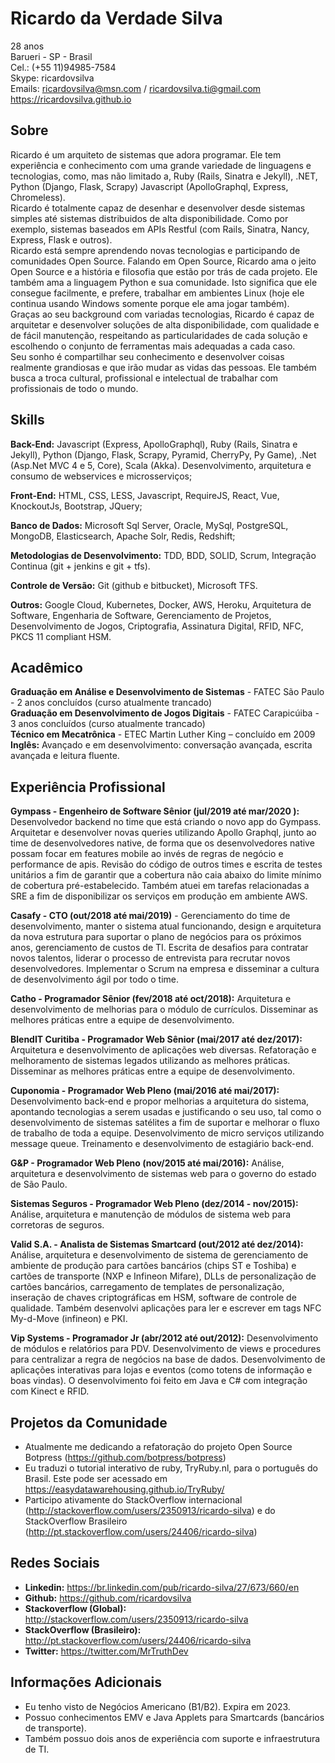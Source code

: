# Ricardo da Verdade Silva

28 anos</br>
Barueri - SP - Brasil</br>
Cel.: (+55 11)94985-7584</br>
Skype: ricardovsilva</br>
Emails: ricardovsilva@msn.com / ricardovsilva.ti@gmail.com</br>
https://ricardovsilva.github.io

## Sobre

Ricardo é um arquiteto de sistemas que adora programar. Ele tem experiência e conhecimento com uma grande variedade de linguagens e tecnologias, como, mas não limitado a, Ruby (Rails, Sinatra e Jekyll), .NET, Python (Django, Flask, Scrapy) Javascript (ApolloGraphql, Express, Chromeless).</br>
Ricardo é totalmente capaz de desenhar e desenvolver desde sistemas simples até sistemas distribuidos de alta disponibilidade. Como por exemplo, sistemas baseados em APIs Restful (com Rails, Sinatra, Nancy, Express, Flask e outros).</br>
Ricardo está sempre aprendendo novas tecnologias e participando de comunidades Open Source. Falando em Open Source, Ricardo ama o jeito Open Source e a história e filosofia que estão por trás de cada projeto. Ele também ama a linguagem Python e sua comunidade. Isto significa que ele consegue facilmente, e prefere, trabalhar em ambientes Linux (hoje ele continua usando Windows somente porque ele ama jogar também).</br>
Graças ao seu background com variadas tecnologias, Ricardo é capaz de arquitetar e desenvolver soluções de alta disponibilidade, com qualidade e de fácil manutenção, respeitando as particularidades de cada solução e escolhendo o conjunto de ferramentas mais adequadas a cada caso.</br>
Seu sonho é compartilhar seu conhecimento e desenvolver coisas realmente grandiosas e que irão mudar as vidas das pessoas. Ele também busca a troca cultural, profissional e intelectual de trabalhar com profissionais de todo o mundo.

## Skills

**Back-End:** Javascript (Express, ApolloGraphql), Ruby (Rails, Sinatra e Jekyll), Python (Django, Flask, Scrapy, Pyramid, CherryPy, Py Game), .Net (Asp.Net MVC 4 e 5, Core), Scala (Akka). Desenvolvimento, arquitetura e consumo de webservices e microsserviços;

**Front-End:** HTML, CSS, LESS, Javascript, RequireJS, React, Vue, KnockoutJs, Bootstrap, JQuery;

**Banco de Dados:** Microsoft Sql Server, Oracle, MySql, PostgreSQL, MongoDB, Elasticsearch, Apache Solr, Redis, Redshift;

**Metodologias de Desenvolvimento:** TDD, BDD, SOLID, Scrum, Integração Continua (git + jenkins e git + tfs).

**Controle de Versão:** Git (github e bitbucket), Microsoft TFS.

**Outros:** Google Cloud, Kubernetes, Docker, AWS, Heroku, Arquitetura de Software, Engenharia de Software, Gerenciamento de Projetos, Desenvolvimento de Jogos, Criptografia, Assinatura Digital, RFID, NFC, PKCS 11 compliant HSM.

## Acadêmico

**Graduação em Análise e Desenvolvimento de Sistemas** - FATEC São Paulo - 2 anos concluídos (curso atualmente trancado)  
**Graduação em Desenvolvimento de Jogos Digitais** - FATEC Carapicúiba - 3 anos concluídos (curso atualmente trancado)  
**Técnico em Mecatrônica** - ETEC Martin Luther King – concluído em 2009  
**Inglês:** Avançado e em desenvolvimento: conversação avançada, escrita avançada e leitura fluente.  

## Experiência Profissional

**Gympass - Engenheiro de Software Sênior (jul/2019 até mar/2020 ):** Desenvolvedor backend no time que está criando o novo app do Gympass. Arquitetar e desenvolver novas queries utilizando Apollo Graphql, junto ao time de desenvolvedores native, de forma que os desenvolvedores native possam focar em features mobile ao invés de regras de negócio e performance de apis.
Revisão do código de outros times e escrita de testes unitários a fim de garantir que a cobertura não caia abaixo do limite mínimo de cobertura pré-estabelecido.
Também atuei em tarefas relacionadas a SRE a fim de disponibilizar os serviços em produção em ambiente AWS.

**Casafy - CTO (out/2018 até mai/2019)** - Gerenciamento do time de desenvolvimento, manter o sistema atual funcionando, design e arquitetura da nova estrutura para suportar o plano de negócios para os próximos anos, gerenciamento de custos de TI. Escrita de desafios para contratar novos talentos, liderar o processo de entrevista para recrutar novos desenvolvedores. Implementar o Scrum na empresa e disseminar a cultura de desenvolvimento ágil por todo o time.

**Catho - Programador Sênior (fev/2018 até oct/2018):** Arquitetura e desenvolvimento de melhorias para o módulo de currículos. Disseminar as melhores práticas entre a equipe de desenvolvimento.

**BlendIT Curitiba - Programador Web Sênior (mai/2017 até dez/2017):** Arquitetura e desenvolvimento de aplicações web diversas. Refatoração e melhoramento de sistemas legados utilizando as melhores práticas. Disseminar as melhores práticas entre a equipe de desenvolvimento.

**Cuponomia - Programador Web Pleno (mai/2016 até mai/2017):** Desenvolvimento back-end e propor melhorias a arquitetura do sistema, apontando tecnologias a serem usadas e justificando o seu uso, tal como o desenvolvimento de sistemas satélites a fim de suportar e melhorar o fluxo de trabalho de toda a equipe. Desenvolvimento de micro serviços utilizando message queue. Treinamento e desenvolvimento de estagiário back-end.

**G&P - Programador Web Pleno (nov/2015 até mai/2016):** Análise, arquitetura e desenvolvimento de sistemas web para o governo do estado de São Paulo.

**Sistemas Seguros - Programador Web Pleno (dez/2014 - nov/2015):** Análise, arquitetura e manutenção de módulos de sistema web para corretoras de seguros.

**Valid S.A. - Analista de Sistemas Smartcard (out/2012 até dez/2014):** Análise, arquitetura e desenvolvimento de sistema de gerenciamento de ambiente de produção para cartões bancários (chips ST e Toshiba) e cartões de transporte (NXP e Infineon Mifare), DLLs de personalização de cartões bancários, carregamento de templates de personalização, inseração de chaves criptográficas em HSM, software de controle de qualidade. Também desenvolvi aplicações para ler e escrever em tags NFC My-d-Move (infineon) e PKI.

**Vip Systems - Programador Jr (abr/2012 até out/2012):** Desenvolvimento de módulos e relatórios para PDV. Desenvolvimento de views e procedures para centralizar a regra de negócios na base de dados. Desenvolvimento de aplicações interativas para lojas e eventos (como totens de informação e boas vindas). O desenvolvimento foi feito em Java e C# com integração com Kinect e RFID.

## Projetos da Comunidade

- Atualmente me dedicando a refatoração do projeto Open Source Botpress (https://github.com/botpress/botpress)</br>
- Eu traduzi o tutorial interativo de ruby, TryRuby.nl, para o português do Brasil. Este pode ser acessado em https://easydatawarehousing.github.io/TryRuby/</br>
- Participo ativamente do StackOverflow internacional (http://stackoverflow.com/users/2350913/ricardo-silva) e do StackOverflow Brasileiro (http://pt.stackoverflow.com/users/24406/ricardo-silva)</br>

## Redes Sociais

- **Linkedin:** https://br.linkedin.com/pub/ricardo-silva/27/673/660/en</br>
- **Github:** https://github.com/ricardovsilva</br>
- **Stackoverflow (Global):** http://stackoverflow.com/users/2350913/ricardo-silva</br>
- **StackOverflow (Brasileiro):** http://pt.stackoverflow.com/users/24406/ricardo-silva</br>
- **Twitter:** https://twitter.com/MrTruthDev

## Informações Adicionais

- Eu tenho visto de Negócios Americano (B1/B2). Expira em 2023.</br>
- Possuo conhecimentos EMV e Java Applets para Smartcards (bancários de transporte).</br>
- Também possuo dois anos de experiência com suporte e infraestrutura de TI.</br>
